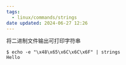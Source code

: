 ```yaml
---
tags:
  - linux/commands/strings
date updated: 2024-06-27 12:26
---
```


将二进制文件输出可打印字符串

```shell
$ echo -e "\x48\x65\x6C\x6C\x6F" | strings
Hello
```